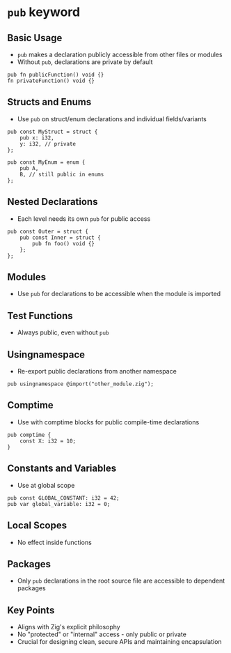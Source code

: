 # `pub` keyword

## Basic Usage

- `pub` makes a declaration publicly accessible from other files or modules
- Without `pub`, declarations are private by default

```zig
pub fn publicFunction() void {}
fn privateFunction() void {}
```

## Structs and Enums

- Use `pub` on struct/enum declarations and individual fields/variants

```zig
pub const MyStruct = struct {
    pub x: i32,
    y: i32, // private
};

pub const MyEnum = enum {
    pub A,
    B, // still public in enums
};
```

## Nested Declarations

- Each level needs its own `pub` for public access

```zig
pub const Outer = struct {
    pub const Inner = struct {
        pub fn foo() void {}
    };
};
```

## Modules

- Use `pub` for declarations to be accessible when the module is imported

## Test Functions

- Always public, even without `pub`

## Usingnamespace

- Re-export public declarations from another namespace

```zig
pub usingnamespace @import("other_module.zig");
```

## Comptime

- Use with comptime blocks for public compile-time declarations

```zig
pub comptime {
    const X: i32 = 10;
}
```

## Constants and Variables

- Use at global scope

```zig
pub const GLOBAL_CONSTANT: i32 = 42;
pub var global_variable: i32 = 0;
```

## Local Scopes

- No effect inside functions

## Packages

- Only `pub` declarations in the root source file are accessible to dependent packages

## Key Points

- Aligns with Zig's explicit philosophy
- No "protected" or "internal" access - only public or private
- Crucial for designing clean, secure APIs and maintaining encapsulation
